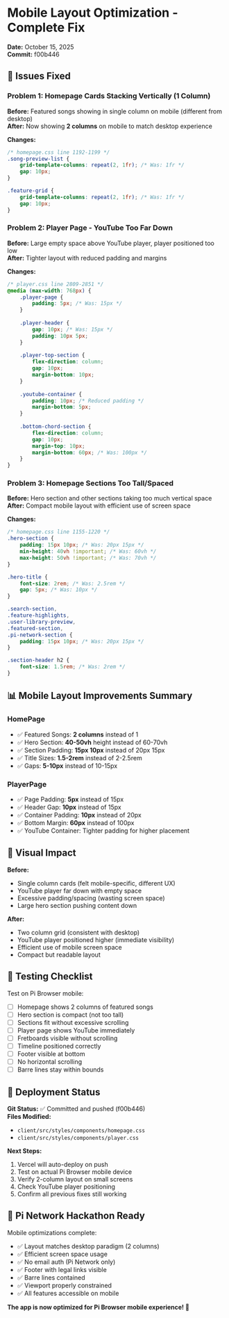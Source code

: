 # Mobile Layout Optimization - Complete Fix
**Date:** October 15, 2025  
**Commit:** f00b446

## 🎯 Issues Fixed

### Problem 1: Homepage Cards Stacking Vertically (1 Column)
**Before:** Featured songs showing in single column on mobile (different from desktop)  
**After:** Now showing **2 columns** on mobile to match desktop experience

**Changes:**
```css
/* homepage.css line 1192-1199 */
.song-preview-list {
    grid-template-columns: repeat(2, 1fr); /* Was: 1fr */
    gap: 10px;
}

.feature-grid {
    grid-template-columns: repeat(2, 1fr); /* Was: 1fr */
    gap: 10px;
}
```

### Problem 2: Player Page - YouTube Too Far Down
**Before:** Large empty space above YouTube player, player positioned too low  
**After:** Tighter layout with reduced padding and margins

**Changes:**
```css
/* player.css line 2809-2851 */
@media (max-width: 768px) {
    .player-page {
        padding: 5px; /* Was: 15px */
    }
    
    .player-header {
        gap: 10px; /* Was: 15px */
        padding: 10px 5px;
    }
    
    .player-top-section {
        flex-direction: column;
        gap: 10px;
        margin-bottom: 10px;
    }
    
    .youtube-container {
        padding: 10px; /* Reduced padding */
        margin-bottom: 5px;
    }
    
    .bottom-chord-section {
        flex-direction: column;
        gap: 10px;
        margin-top: 10px;
        margin-bottom: 60px; /* Was: 100px */
    }
}
```

### Problem 3: Homepage Sections Too Tall/Spaced
**Before:** Hero section and other sections taking too much vertical space  
**After:** Compact mobile layout with efficient use of screen space

**Changes:**
```css
/* homepage.css line 1155-1220 */
.hero-section {
    padding: 15px 10px; /* Was: 20px 15px */
    min-height: 40vh !important; /* Was: 60vh */
    max-height: 50vh !important; /* Was: 70vh */
}

.hero-title {
    font-size: 2rem; /* Was: 2.5rem */
    gap: 5px; /* Was: 10px */
}

.search-section,
.feature-highlights,
.user-library-preview,
.featured-section,
.pi-network-section {
    padding: 15px 10px; /* Was: 20px 15px */
}

.section-header h2 {
    font-size: 1.5rem; /* Was: 2rem */
}
```

## 📊 Mobile Layout Improvements Summary

### HomePage
- ✅ Featured Songs: **2 columns** instead of 1
- ✅ Hero Section: **40-50vh** height instead of 60-70vh
- ✅ Section Padding: **15px 10px** instead of 20px 15px
- ✅ Title Sizes: **1.5-2rem** instead of 2-2.5rem
- ✅ Gaps: **5-10px** instead of 10-15px

### PlayerPage  
- ✅ Page Padding: **5px** instead of 15px
- ✅ Header Gap: **10px** instead of 15px
- ✅ Container Padding: **10px** instead of 20px
- ✅ Bottom Margin: **60px** instead of 100px
- ✅ YouTube Container: Tighter padding for higher placement

## 🎨 Visual Impact

**Before:**
- Single column cards (felt mobile-specific, different UX)
- YouTube player far down with empty space
- Excessive padding/spacing (wasting screen space)
- Large hero section pushing content down

**After:**
- Two column grid (consistent with desktop)
- YouTube player positioned higher (immediate visibility)
- Efficient use of mobile screen space
- Compact but readable layout

## 📱 Testing Checklist

Test on Pi Browser mobile:
- [ ] Homepage shows 2 columns of featured songs
- [ ] Hero section is compact (not too tall)
- [ ] Sections fit without excessive scrolling
- [ ] Player page shows YouTube immediately
- [ ] Fretboards visible without scrolling
- [ ] Timeline positioned correctly
- [ ] Footer visible at bottom
- [ ] No horizontal scrolling
- [ ] Barre lines stay within bounds

## 🚀 Deployment Status

**Git Status:** ✅ Committed and pushed (f00b446)  
**Files Modified:**
- `client/src/styles/components/homepage.css`
- `client/src/styles/components/player.css`

**Next Steps:**
1. Vercel will auto-deploy on push
2. Test on actual Pi Browser mobile device
3. Verify 2-column layout on small screens
4. Check YouTube player positioning
5. Confirm all previous fixes still working

## 🎯 Pi Network Hackathon Ready

Mobile optimizations complete:
- ✅ Layout matches desktop paradigm (2 columns)
- ✅ Efficient screen space usage
- ✅ No email auth (Pi Network only)
- ✅ Footer with legal links visible
- ✅ Barre lines contained
- ✅ Viewport properly constrained
- ✅ All features accessible on mobile

**The app is now optimized for Pi Browser mobile experience! 🎉**
